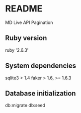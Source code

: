 # README

MD Live API Pagination

## Ruby version
  ruby '2.6.3'
## System dependencies
  sqlite3 > 1.4
  faker > 1.6, >= 1.6.3
## Database initialization
  db:migrate
  db:seed

